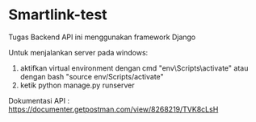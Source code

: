 # Smartlink-test

Tugas Backend API ini menggunakan framework Django

Untuk menjalankan server pada windows:
1. aktifkan virtual environment dengan cmd "env\Scripts\activate" atau dengan bash "source env/Scripts/activate"
2. ketik python manage.py runserver

Dokumentasi API : https://documenter.getpostman.com/view/8268219/TVK8cLsH
